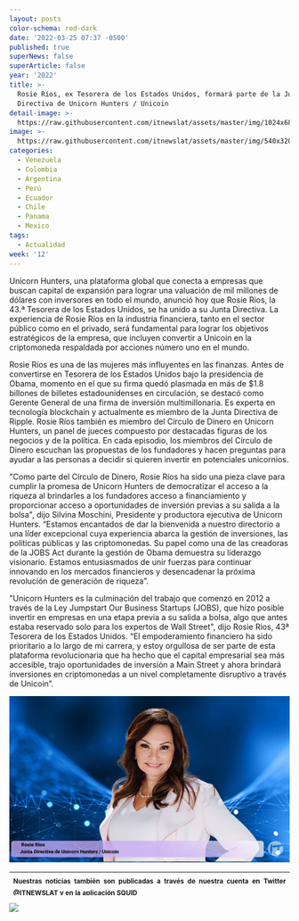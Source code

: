 ```yaml
---
layout: posts
color-schema: red-dark
date: '2022-03-25 07:37 -0500'
published: true
superNews: false
superArticle: false
year: '2022'
title: >-
  Rosie Ríos, ex Tesorera de los Estados Unidos, formará parte de la Junta
  Directiva de Unicorn Hunters / Unicoin
detail-image: >-
  https://raw.githubusercontent.com/itnewslat/assets/master/img/1024x680/Rosie-Rios-g.jpg
image: >-
  https://raw.githubusercontent.com/itnewslat/assets/master/img/540x320/Rosie-Rios-p.jpg
categories:
  - Venezuela
  - Colombia
  - Argentina
  - Perú
  - Ecuador
  - Chile
  - Panama
  - Mexico
tags:
  - Actualidad
week: '12'
---
```

Unicorn Hunters, una plataforma global que conecta a empresas que buscan capital de expansión para lograr una valuación de mil millones de dólares con inversores en todo el mundo, anunció hoy que Rosie Rios, la 43.ª Tesorera de los Estados Unidos, se ha unido a su Junta Directiva. La experiencia de Rosie Ríos en la industria financiera, tanto en el sector público como en el privado, será fundamental para lograr los objetivos estratégicos de la empresa, que incluyen convertir a Unicoin en la criptomoneda respaldada por acciones número uno en el mundo.
 
Rosie Ríos es una de las mujeres más influyentes en las finanzas. Antes de convertirse en Tesorera de los Estados Unidos bajo la presidencia de Obama, momento en el que su firma quedó plasmada en más de $1.8 billones de billetes estadounidenses en circulación, se destacó como Gerente General de una firma de inversión multimillonaria. Es experta en tecnología blockchain y actualmente es miembro de la Junta Directiva de Ripple. Rosie Ríos también es miembro del Círculo de Dinero en Unicorn Hunters, un panel de jueces compuesto por destacadas figuras de los negocios y de la política. En cada episodio, los miembros del Círculo de Dinero escuchan las propuestas de los fundadores y hacen preguntas para ayudar a las personas a decidir si quieren invertir en potenciales unicornios.
 
"Como parte del Círculo de Dinero, Rosie Ríos ha sido una pieza clave para cumplir la promesa de Unicorn Hunters de democratizar el acceso a la riqueza al brindarles a los fundadores acceso a financiamiento y proporcionar acceso a oportunidades de inversión previas a su salida a la bolsa", dijo Silvina Moschini, Presidente y productora ejecutiva de Unicorn Hunters. “Estamos encantados de dar la bienvenida a nuestro directorio a una líder excepcional cuya experiencia abarca la gestión de inversiones, las políticas públicas y las criptomonedas. Su papel como una de las creadoras de la JOBS Act durante la gestión de Obama demuestra su liderazgo visionario. Estamos entusiasmados de unir fuerzas para continuar innovando en los mercados financieros y desencadenar la próxima revolución de generación de riqueza”.
 
"Unicorn Hunters es la culminación del trabajo que comenzó en 2012 a través de la Ley Jumpstart Our Business Startups (JOBS), que hizo posible invertir en empresas en una etapa previa a su salida a bolsa, algo que antes estaba reservado solo para los expertos de Wall Street", dijo Rosie Rios, 43ª Tesorera de los Estados Unidos. “El empoderamiento financiero ha sido prioritario a lo largo de mi carrera, y estoy orgullosa de ser parte de esta plataforma revolucionaria que ha hecho que el capital empresarial sea más accesible, trajo oportunidades de inversión a Main Street y ahora brindará inversiones en criptomonedas a un nivel completamente disruptivo a través de Unicoin”.

![](https://raw.githubusercontent.com/itnewslat/assets/master/img/540x320/Rosie-Rios-p.jpg)

<table style="height: 42px;" width="569">
<tbody>
<tr>
<td style="text-align: justify;"><sub><strong>Nuestras noticias también son publicadas a través de nuestra cuenta en Twitter <a href="https://twitter.com/itnewslat?lang=es">@ITNEWSLAT</a> y en la aplicación <a href="https://squidapp.co/en/">SQUID</a></strong></sub></td>
</tr>
</tbody>
</table>

<img src="https://tracker.metricool.com/c3po.jpg?hash=56f88a41e39ab42c063cc51676587a04"/>
